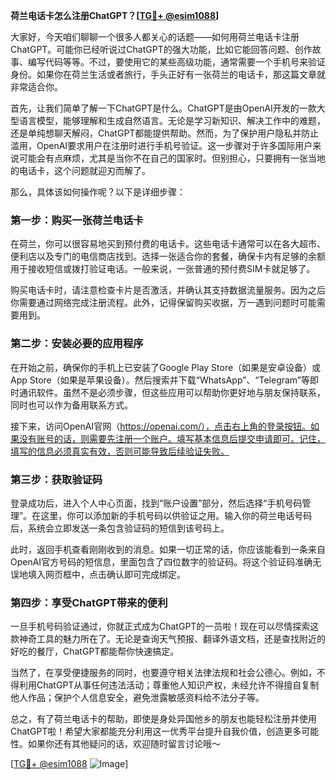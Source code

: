**荷兰电话卡怎么注册ChatGPT？[[TG💪+ @esim1088](https://t.me/s/esim1088)]**

大家好，今天咱们聊聊一个很多人都关心的话题——如何用荷兰电话卡注册ChatGPT。可能你已经听说过ChatGPT的强大功能，比如它能回答问题、创作故事、编写代码等等。不过，要使用它的某些高级功能，通常需要一个手机号来验证身份。如果你在荷兰生活或者旅行，手头正好有一张荷兰的电话卡，那这篇文章就非常适合你。

首先，让我们简单了解一下ChatGPT是什么。ChatGPT是由OpenAI开发的一款大型语言模型，能够理解和生成自然语言。无论是学习新知识、解决工作中的难题，还是单纯想聊天解闷，ChatGPT都能提供帮助。然而，为了保护用户隐私并防止滥用，OpenAI要求用户在注册时进行手机号验证。这一步骤对于许多国际用户来说可能会有点麻烦，尤其是当你不在自己的国家时。但别担心，只要拥有一张当地的电话卡，这个问题就迎刃而解了。

那么，具体该如何操作呢？以下是详细步骤：

### 第一步：购买一张荷兰电话卡

在荷兰，你可以很容易地买到预付费的电话卡。这些电话卡通常可以在各大超市、便利店以及专门的电信商店找到。选择一张适合你的套餐，确保卡内有足够的余额用于接收短信或拨打验证电话。一般来说，一张普通的预付费SIM卡就足够了。

购买电话卡时，请注意检查卡片是否激活，并确认其支持数据流量服务。因为之后你需要通过网络完成注册流程。此外，记得保留购买收据，万一遇到问题时可能需要用到。

### 第二步：安装必要的应用程序

在开始之前，确保你的手机上已安装了Google Play Store（如果是安卓设备）或App Store（如果是苹果设备）。然后搜索并下载“WhatsApp”、“Telegram”等即时通讯软件。虽然不是必须步骤，但这些应用可以帮助你更好地与朋友保持联系，同时也可以作为备用联系方式。

接下来，访问OpenAI官网（https://openai.com/），点击右上角的登录按钮。如果没有账号的话，则需要先注册一个账户。填写基本信息后提交申请即可。记住，填写的信息必须真实有效，否则可能导致后续验证失败。

### 第三步：获取验证码

登录成功后，进入个人中心页面，找到“账户设置”部分，然后选择“手机号码管理”。在这里，你可以添加新的手机号码以供验证之用。输入你的荷兰电话号码后，系统会立即发送一条包含验证码的短信到该号码上。

此时，返回手机查看刚刚收到的消息。如果一切正常的话，你应该能看到一条来自OpenAI官方号码的短信息，里面包含了四位数字的验证码。将这个验证码准确无误地填入网页框中，点击确认即可完成绑定。

### 第四步：享受ChatGPT带来的便利

一旦手机号码验证通过，你就正式成为ChatGPT的一员啦！现在可以尽情探索这款神奇工具的魅力所在了。无论是查询天气预报、翻译外语文档，还是查找附近的好吃的餐厅，ChatGPT都能帮你快速搞定。

当然了，在享受便捷服务的同时，也要遵守相关法律法规和社会公德心。例如，不得利用ChatGPT从事任何违法活动；尊重他人知识产权，未经允许不得擅自复制他人作品；保护个人信息安全，避免泄露敏感资料给不法分子等。

总之，有了荷兰电话卡的帮助，即使是身处异国他乡的朋友也能轻松注册并使用ChatGPT啦！希望大家都能充分利用这一优秀平台提升自我价值，创造更多可能性。如果你还有其他疑问的话，欢迎随时留言讨论哦～

[[TG💪+ @esim1088](https://t.me/s/esim1088) ![Image](https://i.postimg.cc/4NQfJmqS/Snipaste-2025-05-13-00-14-12.png)]